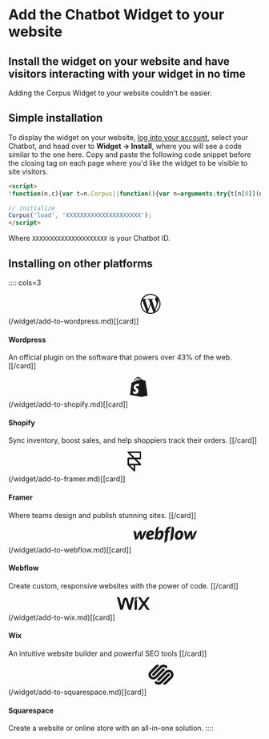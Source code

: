 # Add the Chatbot Widget to your website
## Install the widget on your website and have visitors interacting with your widget in no time

Adding the Corpus Widget to your website couldn't be easier. 

## Simple installation
To display the widget on your website, <a href="https://app.corpus.chat" target="app">log into your account</a>, select your Chatbot, and head over to **Widget → Install**, where you will see a code similar to the one here. Copy and paste the following code snippet before the closing tag on each page where you'd like the widget to be visible to site visitors.

```html
<script>
!function(n,c){var t=n.Corpus||function(){var n=arguments;try{t[n[0]](n)}catch(n){}};t.i=!1,t.js=function(n,t){var o=c.createElement("script"),n=(o.type="text/javascript",o.async=!0,o.src=n,c.getElementsByTagName("script")[0]);n.parentNode.insertBefore(o,n),o.onload=t||function(){}},t.load=function(n){t.id=n[1],t.i||t.js("https://corpus.gocdn.io/launcher.js?id="+n[1],function(){t.i=!0})},window.Corpus=t}(window,document);

// initialize
Corpus('load', 'XXXXXXXXXXXXXXXXXXXXX');
</script>
```

Where `XXXXXXXXXXXXXXXXXXXXX` is your Chatbot ID.

## Installing on other platforms

:::: cols=3

(/widget/add-to-wordpress.md)[[card]]
<svg viewBox="0 0 24 24" xmlns="http://www.w3.org/2000/svg" fill="currentColor" style="height:40px;margin-bottom:20px"><path d="m12 0c-6.62 0-12 5.38-12 12s5.38 12 12 12 12-5.38 12-12-5.38-12-12-12zm-10.79 12c0-1.56.34-3.05.93-4.39l5.15 14.1c-3.6-1.75-6.08-5.44-6.08-9.71zm10.79 10.79c-1.06 0-2.08-.16-3.05-.44l3.24-9.41 3.32 9.09c.02.05.05.1.08.15-1.12.39-2.33.61-3.58.61zm1.49-15.85c.65-.03 1.23-.1 1.23-.1.58-.07.51-.92-.07-.89 0 0-1.75.14-2.88.14-1.06 0-2.84-.14-2.84-.14-.58-.03-.65.85-.07.89 0 0 .55.07 1.13.1l1.68 4.61-2.36 7.08-3.93-11.69c.65-.03 1.23-.1 1.23-.1.58-.07.51-.92-.07-.89 0 0-1.75.14-2.88.14-.2 0-.44 0-.69-.01 1.94-2.94 5.26-4.87 9.03-4.87 2.81 0 5.37 1.07 7.29 2.83-.05 0-.09 0-.14 0-1.06 0-1.81.92-1.81 1.91 0 .89.51 1.64 1.06 2.53.41.72.89 1.64.89 2.98 0 .92-.36 1.99-.82 3.49l-1.08 3.6-3.9-11.6zm3.94 14.38 3.3-9.53c.62-1.54.82-2.77.82-3.86 0-.4-.03-.77-.07-1.11.84 1.54 1.32 3.3 1.32 5.18 0 3.98-2.16 7.46-5.36 9.33z"/></svg>

#### Wordpress
An official plugin on the software that powers over 43% of the web.
[[/card]]


(/widget/add-to-shopify.md)[[card]]
<svg viewBox="0 0 21.13 24" xmlns="http://www.w3.org/2000/svg" fill="currentColor" style="height:40px;margin-bottom:20px"><path d="m18.51 4.7s-.02-.11-.08-.15-.13-.05-.13-.05l-1.93-.14-1.42-1.41c-.05-.04-.12-.07-.18-.08-.15-.03-.36 0-.39.01l-.74.23c-.32-.95-.76-1.62-1.31-2.01-.41-.29-.85-.41-1.33-.37-.1-.13-.21-.25-.33-.35-.53-.43-1.22-.5-2.04-.2-2.46.9-3.51 4.09-3.89 5.68l-2.15.67s-.5.14-.62.29c-.13.16-.15.58-.15.58l-1.82 14.05 13.72 2.56 7.41-1.6-2.62-17.7zm-7.6-.74-2.37.73c.31-1.23.92-2.49 2.07-2.98.24.63.31 1.49.3 2.25zm-1.99-3c.5-.18.89-.17 1.18.02-1.55.71-2.23 2.49-2.52 4.01l-1.9.59c.43-1.53 1.37-3.94 3.24-4.62zm1.33 10.35c-.11-.05-.24-.11-.38-.16s-.3-.11-.48-.15c-.17-.04-.36-.08-.55-.1s-.4-.03-.61-.01c-.19.01-.37.05-.52.1s-.29.13-.39.22c-.11.09-.2.2-.25.33-.06.13-.1.27-.1.43 0 .12.01.23.05.34s.11.22.19.33c.09.11.2.22.34.32.14.11.3.22.48.34.26.17.53.36.78.57.26.22.5.47.71.75.21.29.39.6.51.96s.18.76.16 1.2c-.03.72-.19 1.34-.45 1.85s-.61.91-1.04 1.2c-.42.28-.9.46-1.43.53-.51.07-1.06.04-1.63-.09 0 0 0 0-.01 0s0 0-.01 0c0 0 0 0-.01 0s0 0-.01 0c-.26-.06-.52-.15-.76-.24-.24-.1-.46-.2-.66-.32s-.38-.24-.54-.37c-.15-.13-.29-.26-.39-.39l.62-2.07c.11.09.24.19.38.29.15.11.32.21.49.31.18.1.37.19.57.27s.41.14.61.17c.18.03.34.02.48 0 .14-.03.26-.09.36-.17s.18-.18.23-.3.09-.25.09-.39 0-.28-.04-.41-.1-.26-.18-.38-.19-.25-.33-.38-.3-.26-.49-.4c-.24-.18-.46-.37-.66-.58s-.37-.43-.52-.68c-.14-.24-.25-.5-.33-.79-.07-.28-.11-.59-.09-.92.02-.56.13-1.07.32-1.53.19-.47.46-.88.79-1.24.34-.37.75-.68 1.23-.92.49-.24 1.05-.42 1.68-.5.29-.04.57-.06.83-.06s.52.01.75.04.45.07.63.13c.19.05.36.12.49.19l-.91 2.71zm1.48-7.61c0-.09 0-.19 0-.28-.03-.74-.13-1.36-.3-1.86.19.02.36.08.51.19.43.3.74.92.96 1.6l-1.16.36z"/></svg>

#### Shopify
Sync inventory, boost sales, and help shoppiers track their orders.
[[/card]]


(/widget/add-to-framer.md)[[card]]
<svg viewBox="0 0 18 26" xmlns="http://www.w3.org/2000/svg" style="height:40px;margin-bottom:20px"><path d="m9 17v8l-8-8m0 0v-8h8m-8 8h16l-8-8m0 0h8v-8h-16z" fill="none" stroke="currentColor" stroke-linecap="round" stroke-linejoin="round" stroke-width="2"/></svg>

#### Framer
Where teams design and publish stunning sites.
[[/card]]

(/widget/add-to-webflow.md)[[card]]
<svg viewBox="0 0 95.42 24" xmlns="http://www.w3.org/2000/svg" fill="currentColor" style="height:32px;margin-bottom:20px"><path d="m30.81 9.39c0-1.71-1.66-3.53-4.55-3.53-3.23 0-6.79 2.37-7.33 7.11-.55 4.78 2.42 6.91 5.42 6.91s4.57-1.17 6.17-2.73c-1.38-1.74-3.16-.93-3.51-.76-.38.19-.86.45-1.85.45-1.16 0-2.34-.52-2.34-2.68 7.41-.73 7.98-3.06 7.98-4.77zm-3.67.28c-.05.53-.26 1.44-4.01 1.95.79-2.81 2.3-3.02 3-3.02.65 0 1.06.51 1.02 1.07zm-12.56.46s-1.59 5.01-1.72 5.42c-.05-.42-1.22-9.41-1.22-9.41-2.72 0-4.17 1.94-4.93 3.98 0 0-1.94 5.02-2.1 5.44-.01-.39-.3-5.38-.3-5.38-.17-2.5-2.46-4.03-4.31-4.03l2.24 13.61c2.85-.01 4.38-1.94 5.18-3.98 0 0 1.71-4.43 1.78-4.63.01.19 1.23 8.61 1.23 8.61 2.86 0 4.39-1.81 5.22-3.78l4-9.83c-2.82 0-4.31 1.92-5.08 3.98zm26.72-4.3c-1.76 0-3.1.96-4.24 2.36s1.02-8.19 1.02-8.19c-2.34 0-4.24 2.03-4.6 5.05l-1.77 14.6c1.35 0 2.77-.39 3.54-1.38.68.89 1.71 1.59 3.23 1.59 3.94 0 6.65-4.58 6.65-8.88-.02-3.92-1.92-5.16-3.82-5.16zm-.37 7.02c-.41 2.4-1.75 4.03-3.03 4.03s-1.85-.58-1.85-.58c.25-2.1.4-3.39.87-4.5s1.59-2.88 2.76-2.88 1.66 1.52 1.25 3.93zm14.04-6.71h-2.75v-.14c.2-1.79.63-2.74 2.03-2.89.96-.09 1.38-.59 1.49-1.13.08-.42.34-1.9.34-1.9-5.52-.04-7.26 2.35-7.71 5.99v.08h-.07c-.9 0-1.89 1.02-2.05 2.3l-.06.47h1.84l-1.55 12.77-.47 2.29c.06 0 .13.01.19.01 2.59-.09 4.24-2.14 4.6-5.1l1.2-9.98h.86c.85 0 1.84-.85 2.02-2.27l.08-.51zm14.31-.24c-3.18 0-6.17 2.34-7.09 6.01s.47 8.02 5.15 8.02 7.35-4.52 7.35-8.29-2.54-5.74-5.41-5.74zm1.29 6.82c-.17 1.66-.9 4.19-2.9 4.19s-1.74-2.95-1.53-4.36c.21-1.5 1.05-3.64 2.86-3.64 1.62 0 1.77 1.92 1.58 3.8zm19.81-2.61s-1.59 5.01-1.72 5.42c-.05-.42-1.22-9.41-1.22-9.41-2.72 0-4.17 1.94-4.93 3.98 0 0-1.94 5.02-2.1 5.44-.01-.39-.3-5.38-.3-5.38-.17-2.5-2.46-4.03-4.31-4.03l2.23 13.61c2.85-.01 4.38-1.94 5.18-3.98 0 0 1.71-4.43 1.77-4.63.01.19 1.23 8.61 1.23 8.61 2.86 0 4.39-1.81 5.22-3.78l4-9.83c-2.81 0-4.3 1.92-5.05 3.98zm-32.82-10.03-2.31 18.66-.47 2.3c.06 0 .13.01.19.01 2.49-.04 4.26-2.22 4.59-4.97l1.33-10.71c.4-3.27-1.55-5.3-3.33-5.3z"/></svg>

#### Webflow
Create custom, responsive websites with the power of code.
[[/card]]

(/widget/add-to-wix.md)[[card]]
<svg viewBox="0 0 60.39 24" xmlns="http://www.w3.org/2000/svg" fill="currentColor" style="height:26px;margin-bottom:20px"><path d="m8.64 16.1c.18-.71.38-1.41.56-2.12.71-2.73 1.42-5.46 2.15-8.19.26-1.11.65-2.09 1.16-3l-.03.06c.54-.93 1.47-1.59 2.56-1.76h.02c.25-.06.55-.09.85-.09 1.18 0 2.23.5 2.97 1.3.34.4.61.86.78 1.37v.03c.47 1.24.96 2.83 1.35 4.46l.06.31c.66 2.49 1.32 4.97 1.98 7.46.02.06 0 .13.08.18.14-.56.29-1.11.43-1.66.86-3.33 1.71-6.66 2.56-9.99.16-.62.32-1.25.48-1.87.12-.47.31-.87.56-1.24v.02c.36-.56.95-.95 1.62-1.06h.02c.79-.17 1.7-.26 2.63-.26.18 0 .22.04.18.22-.78 2.98-1.56 5.97-2.34 8.95-1.15 4.41-2.3 8.83-3.45 13.24-.12.43-.22.87-.34 1.3-.03.08-.04.16-.15.17-.18.02-.38.03-.59.03-.66 0-1.3-.1-1.9-.28h.05c-.31-.1-.57-.26-.78-.48-.3-.28-.58-.58-.84-.88v-.02c-.3-.43-.55-.91-.73-1.43l-.02-.05c-.67-1.61-1.27-3.53-1.71-5.52l-.04-.24c-.71-2.82-1.43-5.64-2.14-8.46-.05-.18-.12-.33-.22-.47-.11-.19-.31-.32-.55-.32h-.01c-.28.03-.52.22-.6.48-.24.77-.42 1.55-.62 2.33-.84 3.24-1.66 6.49-2.52 9.73-.26.96-.68 1.87-1.01 2.82-.35.91-.93 1.66-1.67 2.2h-.01c-.34.27-.76.45-1.21.5h-.01c-.39.05-.84.08-1.29.08-.14 0-.27 0-.41 0h.02c-.15 0-.2-.06-.25-.2-.81-3.06-1.62-6.12-2.44-9.17-1.07-4.01-2.13-8.02-3.2-12.03l-.6-2.27c-.02-.08-.08-.19.07-.2.27-.04.57-.06.88-.06 1 0 1.96.22 2.81.62l-.04-.02c.59.31 1.03.83 1.23 1.46v.02c.44 1.41.76 2.83 1.13 4.26.83 3.21 1.66 6.42 2.48 9.63 0 .04.02.08.04.12s.03 0 .03 0z"/><path d="m38.6 23.99c.25-.38.47-.71.7-1.05 2.42-3.6 4.83-7.2 7.25-10.79.03-.04.05-.08.05-.13 0-.06-.02-.11-.06-.15-2-2.98-4-5.95-6-8.93l-1.81-2.73s-.08-.08-.07-.17l1.23.08c.77.05 1.52.1 2.27.14.61.08 1.16.32 1.6.69.4.3.73.66 1 1.07v.02c1.31 1.98 2.6 3.97 3.96 5.9.6.86.86.77 1.51.14.32-.38.61-.8.86-1.24l.02-.04c1.12-1.67 2.23-3.36 3.38-5.01.64-.89 1.62-1.5 2.74-1.64h.02c.69-.08 1.49-.12 2.31-.12.26 0 .52 0 .78.01h-.04c.2 0 .08.11.04.17-.56.83-1.11 1.66-1.68 2.49-2.05 3.06-4.09 6.11-6.14 9.14-.04.04-.06.1-.06.16 0 .07.03.13.07.18 2.59 3.86 5.19 7.71 7.77 11.57.04.06.12.12.09.18s-.14.04-.2.04c-.22 0-.49.01-.75.01-.74 0-1.47-.04-2.19-.1h.09c-1.07-.13-2-.62-2.68-1.35-.33-.41-.65-.85-.92-1.33l-.03-.05c-1.09-1.63-2.17-3.26-3.26-4.9-.17-.27-.39-.49-.64-.66-.08-.08-.19-.13-.32-.13s-.23.05-.32.12c-.18.13-.34.29-.46.47-1.37 1.97-2.64 4-3.97 5.99-.63.93-1.61 1.59-2.74 1.78h-.03c-.54.1-1.16.15-1.79.15-.18 0-.36 0-.53-.01h.03-1.05z"/><path d="m36.83 3.91v.32c0 5.52 0 11.04.02 16.56v.1c0 1.13-.62 2.12-1.55 2.64h-.02c-.32.21-.71.35-1.12.4h-.01c-.38.04-.82.07-1.27.07h-.08q-.27 0-.27-.27c0-2.98 0-5.97-.02-8.95 0-2.51-.03-5.01 0-7.53.02-.48.29-.88.68-1.1.37-.24.77-.41 1.16-.62.77-.37 1.42-.76 2.03-1.19l-.04.03c.14-.13.29-.28.49-.46z"/><path d="m32.48 4.97v-.1c0-.71.09-1.4.26-2.05v.06c.21-.82.68-1.51 1.31-2.01.58-.41 1.28-.68 2.04-.77h.02c.22-.05.45-.06.67-.09.18-.04.23.07.24.22v.12c0 .3-.03.59-.08.88v-.03c-.16 1.01-.62 1.9-1.29 2.59-.38.36-.84.64-1.35.82h-.03c-.58.22-1.09.49-1.55.83h.02c-.07.04-.14.14-.23.09s-.04-.17-.05-.25 0-.21 0-.3z"/></svg>

#### Wix
An intuitive website builder and powerful SEO tools
[[/card]]

(/widget/add-to-squarespace.md)[[card]]
<svg viewBox="0 0 30 24" xmlns="http://www.w3.org/2000/svg" fill="currentColor" style="height:40px;margin-bottom:20px"><path d="m28.3 7.88c-2.26-2.27-5.93-2.27-8.19 0l-9.21 9.27c-.57.57-.57 1.49 0 2.06s1.48.57 2.05 0l9.21-9.26c1.13-1.14 2.96-1.14 4.09 0s1.13 2.98 0 4.12l-9.03 9.09c1.13 1.14 2.96 1.14 4.09 0l6.99-7.03c2.26-2.27 2.26-5.96 0-8.24m-3.07 3.09c-.57-.57-1.48-.57-2.05 0l-9.21 9.26c-1.13 1.14-2.96 1.14-4.09 0-.57-.57-1.48-.57-2.05 0s-.57 1.49 0 2.06c2.26 2.28 5.93 2.28 8.19 0l9.21-9.26c.57-.57.57-1.49 0-2.06m-3.07-9.27c-2.26-2.27-5.93-2.27-8.19 0l-9.21 9.26c-.56.57-.56 1.49 0 2.06.57.57 1.48.57 2.05 0l9.21-9.26c1.13-1.14 2.96-1.14 4.09 0 .57.57 1.48.57 2.05 0s.57-1.49 0-2.06m-3.07 3.09c-.57-.57-1.48-.57-2.05 0l-9.21 9.26c-1.13 1.14-2.96 1.14-4.09 0s-1.13-2.98 0-4.12l9.04-9.09c-1.13-1.14-2.96-1.14-4.09 0l-7 7.03c-2.26 2.27-2.26 5.96 0 8.24s5.93 2.28 8.19 0l9.21-9.26c.57-.57.57-1.49 0-2.06" fill-rule="evenodd"/></svg>

#### Squarespace
Create a website or online store with an all-in-one solution.
::::
